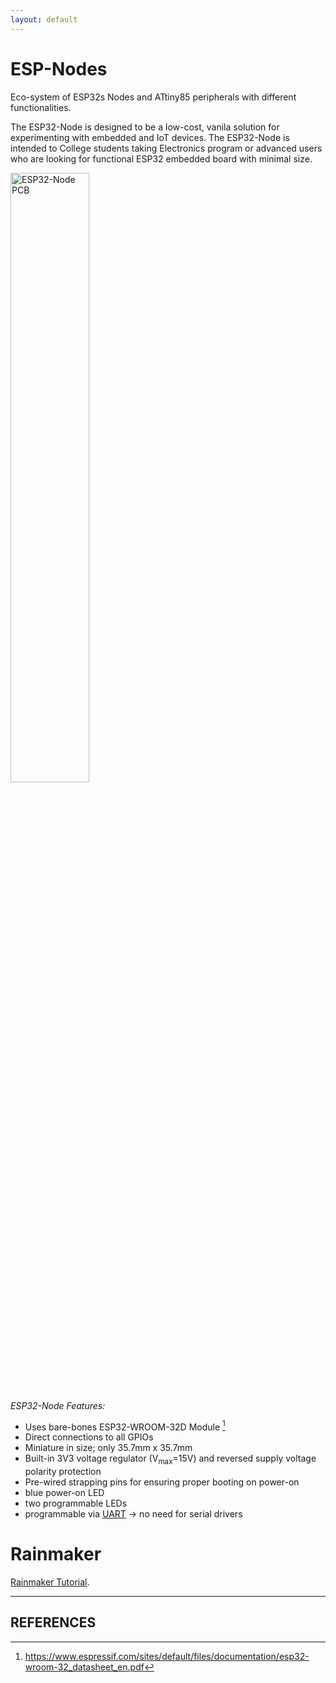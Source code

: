 ```yaml
---
layout: default
---
```


# ESP-Nodes
Eco-system of ESP32s Nodes and ATtiny85 peripherals with different functionalities.

<p>The ESP32-Node is designed to be a low-cost, vanila solution for experimenting with embedded and IoT devices. The ESP32-Node is intended to College students taking Electronics program or advanced users who are looking for functional ESP32 embedded board with minimal size.</p>

<img alt="ESP32-Node PCB" src="https://alexandrebobkov.github.io/ESP-Nodes/assets/ESP32-Node-001.jpg" width="50%"/>

<p><i>ESP32-Node Features:</i></p>

- Uses bare-bones ESP32-WROOM-32D Module [^1]
- Direct connections to all GPIOs
- Miniature in size; only 35.7mm x 35.7mm
- Built-in 3V3 voltage regulator (V<sub>max</sub>=15V) and reversed supply voltage polarity protection
- Pre-wired strapping pins for ensuring proper booting on power-on
- blue power-on LED
- two programmable LEDs
- programmable via [UART](https://github.com/alexandrebobkov/ESP-Nodes/tree/main?tab=readme-ov-file#uart) -> no need for serial drivers

# Rainmaker
[Rainmaker Tutorial](./Tutorial-Rainmaker.html).

----
## REFERENCES
[^1]: https://www.espressif.com/sites/default/files/documentation/esp32-wroom-32_datasheet_en.pdf
[^2]: https://www.bosch-sensortec.com/products/environmental-sensors/humidity-sensors-bme280/
[^3]: https://www.bosch-sensortec.com/products/environmental-sensors/pressure-sensors/bmp280/
[^4]: https://www.bosch-sensortec.com/media/boschsensortec/downloads/datasheets/bst-bme280-ds002.pdf
[^5]: https://www.espressif.com/en/news/ESP32_C3
[^6]: https://dashboard.rainmaker.espressif.com/login
[^7]: https://rainmaker.espressif.com/
[^8]: https://rainmaker.espressif.com/docs/get-started/
[^9]: https://www.espressif.com/en/solutions/device-connectivity/esp-matter-solution
[^10]: https://github.com/project-chip/connectedhomeip
[^11]: https://rainmaker.espressif.com/docs/standard-types
